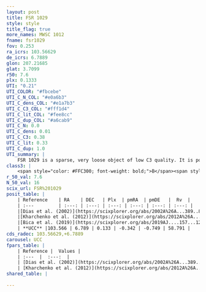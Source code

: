 ```yaml
---
layout: post
title: FSR 1029
style: style
title_flag: true
more_names: MWSC 1012
fname: fsr1029
fov: 0.253
ra_icrs: 103.56629
de_icrs: 6.7889
glon: 207.21685
glat: 3.7099
r50: 7.6
plx: 0.1333
UTI: "0.21"
UTI_COLOR: "#fbcebe"
UTI_C_N_COL: "#e0a6b3"
UTI_C_dens_COL: "#e1a7b3"
UTI_C_C3_COL: "#fff1d4"
UTI_C_lit_COL: "#fee8cc"
UTI_C_dup_COL: "#a6cab9"
UTI_C_N: 0.0
UTI_C_dens: 0.01
UTI_C_C3: 0.38
UTI_C_lit: 0.33
UTI_C_dup: 1.0
UTI_summary: |
    FSR 1029 is a sparse, very loose object of low C3 quality. It is poorly studied in the literature, with no articles listed in the last 6 years.<br><br><span style="color: #99180f; font-weight: bold;">Warning: </span>contains less than 25 stars with <i>P>0.5</i> estimated.
class3: |
    <span style="color: #FFC300; font-weight: bold;">B</span><span style="color: red; font-weight: bold;">C</span>
r_50_val: 7.6
N_50_val: 16
scix_url: FSR%201029
posit_table: |
    | Reference    | RA    | DEC   | Plx  | pmRA  | pmDE   |  Rv  |
    | :---         | :---: | :---: | :---: | :---: | :---: | :---: |
    |[Dias et al. (2002)](https://scixplorer.org/abs/2002A%26A...389..871D) | 103.517 | 6.728 | -- | 0.27 | -8.05 | -- |
    |[Kharchenko et al. (2012)](https://scixplorer.org/abs/2012A%26A...543A.156K) | 103.515 | 6.725 | -- | 0.78 | -3.98 | -- |
    |[Bica et al. (2019)](https://scixplorer.org/abs/2019AJ....157...12B) | 103.524 | 6.726 | -- | -- | -- | -- |
    | **UCC** |103.566 | 6.789 | 0.133 | -0.342 | -0.749 | 58.791 | 
cds_radec: 103.56629,+6.7889
carousel: UCC
fpars_table: |
    | Reference |  Values |
    | :---  |  :---:  |
    | [Dias et al. (2002)](https://scixplorer.org/abs/2002A%26A...389..871D) | `E(B-V)=0.312, Dist=1905.0, Age=8.93` |
    | [Kharchenko et al. (2012)](https://scixplorer.org/abs/2012A%26A...543A.156K) | `e_bv=0.312, distance=1905, log_age=8.93` |
shared_table: |
    
---
```

